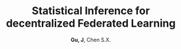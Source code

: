 ---
title: "Statistical Inference for decentralized Federated Learning"
collection: publications
permalink: /publication/AOS_2024
author: <strong>Gu, J</strong>, Chen S.X. 
conf: 'The Annals of Statistics'
conf_shortname: 'AOS'
year: 2024
additional: true
---